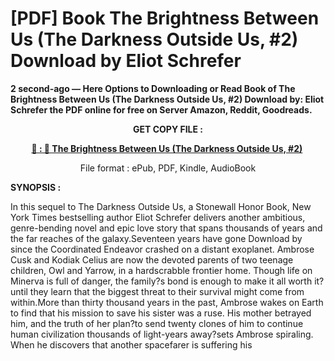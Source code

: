 # [PDF] Book The Brightness Between Us (The Darkness Outside Us, #2) Download by Eliot Schrefer

<p><strong>2 second-ago &mdash; Here Options to Downloading or Read Book of The Brightness Between Us (The Darkness Outside Us, #2) Download by: Eliot Schrefer the PDF online for free on Server Amazon, Reddit, Goodreads.</strong></p>
<p style="text-align: center;"><strong>GET COPY FILE :</strong></p>
<p style="text-align: center;"><strong><a href="https://us.ebookarea.xyz/?book=199532064-the-brightness-between-us" target="_blank" rel="noopener">📢 : 🔗 The Brightness Between Us (The Darkness Outside Us, #2)</a>&nbsp;</strong></p>
<p style="text-align: center;">File format : ePub, PDF, Kindle, AudioBook</p>
<p><strong>SYNOPSIS :</strong></p>
<p>In this sequel to The Darkness Outside Us, a Stonewall Honor Book, New York Times bestselling author Eliot Schrefer delivers another ambitious, genre-bending novel and epic love story that spans thousands of years and the far reaches of the galaxy.Seventeen years have gone Download by since the Coordinated Endeavor crashed on a distant exoplanet. Ambrose Cusk and Kodiak Celius are now the devoted parents of two teenage children, Owl and Yarrow, in a hardscrabble frontier home. Though life on Minerva is full of danger, the family?s bond is enough to make it all worth it?until they learn that the biggest threat to their survival might come from within.More than thirty thousand years in the past, Ambrose wakes on Earth to find that his mission to save his sister was a ruse. His mother betrayed him, and the truth of her plan?to send twenty clones of him to continue human civilization thousands of light-years away?sets Ambrose spiraling. When he discovers that another spacefarer is suffering his</p>
